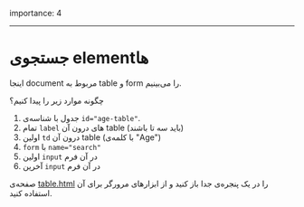 importance: 4

---

# جستجوی elementها

اینجا document مربوط به table و form را می‌بینیم. 

چگونه موارد زیر را پیدا کنیم؟

1. جدول با شناسه‌ی `id="age-table"`.
2. تمام `label` های درون آن table (باید سه تا باشند)
3. اولین `td` درون آن table (با کلمه‌ی "Age")
4. `form` با `name="search"`
5. اولین `input` در آن فرم
6. آخرین `input` در آن فرم

صفحه‌ی [table.html](table.html) را در یک پنجره‌ی جدا باز کنید و از ابزارهای مرورگر برای آن استفاده کنید. 

